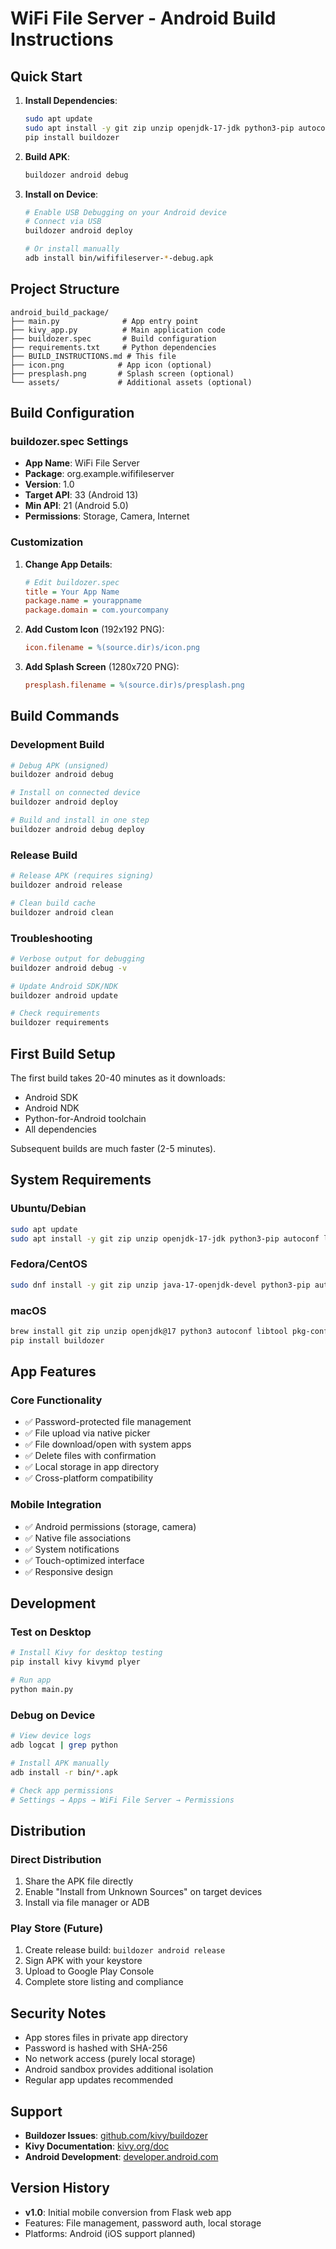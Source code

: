 # WiFi File Server - Android Build Instructions

## Quick Start

1. **Install Dependencies**:
   ```bash
   sudo apt update
   sudo apt install -y git zip unzip openjdk-17-jdk python3-pip autoconf libtool pkg-config zlib1g-dev libncurses5-dev libncursesw5-dev libtinfo5 cmake libffi-dev libssl-dev
   pip install buildozer
   ```

2. **Build APK**:
   ```bash
   buildozer android debug
   ```

3. **Install on Device**:
   ```bash
   # Enable USB Debugging on your Android device
   # Connect via USB
   buildozer android deploy
   
   # Or install manually
   adb install bin/wififileserver-*-debug.apk
   ```

## Project Structure

```
android_build_package/
├── main.py              # App entry point
├── kivy_app.py          # Main application code
├── buildozer.spec       # Build configuration
├── requirements.txt     # Python dependencies
├── BUILD_INSTRUCTIONS.md # This file
├── icon.png            # App icon (optional)
├── presplash.png       # Splash screen (optional)
└── assets/             # Additional assets (optional)
```

## Build Configuration

### buildozer.spec Settings
- **App Name**: WiFi File Server
- **Package**: org.example.wififileserver
- **Version**: 1.0
- **Target API**: 33 (Android 13)
- **Min API**: 21 (Android 5.0)
- **Permissions**: Storage, Camera, Internet

### Customization

1. **Change App Details**:
   ```ini
   # Edit buildozer.spec
   title = Your App Name
   package.name = yourappname
   package.domain = com.yourcompany
   ```

2. **Add Custom Icon** (192x192 PNG):
   ```ini
   icon.filename = %(source.dir)s/icon.png
   ```

3. **Add Splash Screen** (1280x720 PNG):
   ```ini
   presplash.filename = %(source.dir)s/presplash.png
   ```

## Build Commands

### Development Build
```bash
# Debug APK (unsigned)
buildozer android debug

# Install on connected device
buildozer android deploy

# Build and install in one step
buildozer android debug deploy
```

### Release Build
```bash
# Release APK (requires signing)
buildozer android release

# Clean build cache
buildozer android clean
```

### Troubleshooting
```bash
# Verbose output for debugging
buildozer android debug -v

# Update Android SDK/NDK
buildozer android update

# Check requirements
buildozer requirements
```

## First Build Setup

The first build takes 20-40 minutes as it downloads:
- Android SDK
- Android NDK
- Python-for-Android toolchain
- All dependencies

Subsequent builds are much faster (2-5 minutes).

## System Requirements

### Ubuntu/Debian
```bash
sudo apt update
sudo apt install -y git zip unzip openjdk-17-jdk python3-pip autoconf libtool pkg-config zlib1g-dev libncurses5-dev libncursesw5-dev libtinfo5 cmake libffi-dev libssl-dev
```

### Fedora/CentOS
```bash
sudo dnf install -y git zip unzip java-17-openjdk-devel python3-pip autoconf libtool pkgconfig zlib-devel ncurses-devel cmake libffi-devel openssl-devel
```

### macOS
```bash
brew install git zip unzip openjdk@17 python3 autoconf libtool pkg-config cmake
pip install buildozer
```

## App Features

### Core Functionality
- ✅ Password-protected file management
- ✅ File upload via native picker
- ✅ File download/open with system apps
- ✅ Delete files with confirmation
- ✅ Local storage in app directory
- ✅ Cross-platform compatibility

### Mobile Integration
- ✅ Android permissions (storage, camera)
- ✅ Native file associations
- ✅ System notifications
- ✅ Touch-optimized interface
- ✅ Responsive design

## Development

### Test on Desktop
```bash
# Install Kivy for desktop testing
pip install kivy kivymd plyer

# Run app
python main.py
```

### Debug on Device
```bash
# View device logs
adb logcat | grep python

# Install APK manually
adb install -r bin/*.apk

# Check app permissions
# Settings → Apps → WiFi File Server → Permissions
```

## Distribution

### Direct Distribution
1. Share the APK file directly
2. Enable "Install from Unknown Sources" on target devices
3. Install via file manager or ADB

### Play Store (Future)
1. Create release build: `buildozer android release`
2. Sign APK with your keystore
3. Upload to Google Play Console
4. Complete store listing and compliance

## Security Notes

- App stores files in private app directory
- Password is hashed with SHA-256
- No network access (purely local storage)
- Android sandbox provides additional isolation
- Regular app updates recommended

## Support

- **Buildozer Issues**: [github.com/kivy/buildozer](https://github.com/kivy/buildozer)
- **Kivy Documentation**: [kivy.org/doc](https://kivy.org/doc/)
- **Android Development**: [developer.android.com](https://developer.android.com)

## Version History

- **v1.0**: Initial mobile conversion from Flask web app
- Features: File management, password auth, local storage
- Platforms: Android (iOS support planned)